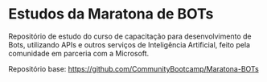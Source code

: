 # Estudos da Maratona de BOTs

Repositório de estudo do curso de capacitação para desenvolvimento de Bots, utilizando APIs e outros serviços de Inteligência Artificial, feito pela comunidade em parceria com a Microsoft. 

Repositório base: https://github.com/CommunityBootcamp/Maratona-BOTs
